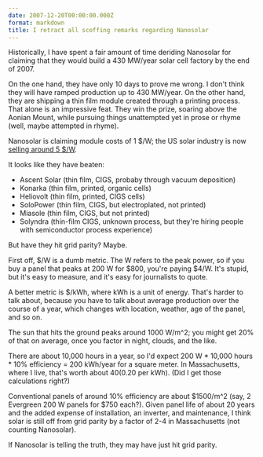 ```yaml
---
date: 2007-12-20T00:00:00.000Z
format: markdown
title: I retract all scoffing remarks regarding Nanosolar
---
```


Historically, I have spent a fair amount of time deriding Nanosolar for claiming that they would build a 430 MW/year solar cell factory by the end of 2007.

On the one hand, they have only 10 days to prove me wrong. I don't think they will have ramped production up to 430 MW/year. On the other hand, they are shipping a thin film module created through a printing process. That alone is an impressive feat. They win the prize, soaring above the Aonian Mount, while pursuing things unattempted yet in prose or rhyme (well, maybe attempted in rhyme).

Nanosolar is claiming module costs of 1 $/W; the US solar industry is now <a href="http://solarbuzz.com/moduleprices.htm">selling around 5 $/W</a>.

It looks like they have beaten:
<ul>
<li>Ascent Solar (thin film, CIGS, probaby through vacuum deposition)</li>
<li>Konarka (thin film, printed, organic cells)</li>
<li>Heliovolt (thin film, printed, CIGS cells)</li>
<li>SoloPower (thin film, CIGS, but electroplated, not printed)</li>
<li>Miasole (thin film, CIGS, but not printed)</li>
<li>Solyndra (thin-film CIGS, unknown process, but they're hiring people with semiconductor process experience)</li>
</ul>

But have they hit grid parity? Maybe.

First off, $/W is a dumb metric. The W refers to the peak power, so if you buy a panel that peaks at 200 W for $800, you're paying $4/W. It's stupid, but it's easy to measure, and it's easy for journalists to quote.

A better metric is $/kWh, where kWh is a unit of energy. That's harder to talk about, because you have to talk about average production over the course of a year, which changes with location, weather, age of the panel, and so on.

The sun that hits the ground peaks around 1000 W/m^2; you might get 20% of that on average, once you factor in night, clouds, and the like.

There are about 10,000 hours in a year, so I'd expect 200 W * 10,000 hours * 10% efficiency = 200 kWh/year for a square meter. In Massachusetts, where I live, that's worth about $40 ($0.20 per kWh). (Did I get those calculations right?)

Conventional panels of around 10% efficiency are about $1500/m^2 (say, 2 Evergreen 200 W panels for $750 each?). Given panel life of about 20 years and the added expense of installation, an inverter, and maintenance, I think solar is still off from grid parity by a factor of 2-4 in Massachusetts (not counting Nanosolar).

If Nanosolar is telling the truth, they may have just hit grid parity.
